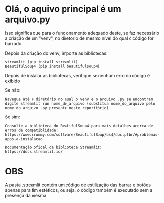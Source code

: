 # Olá, o aquivo principal é um arquivo.py

Isso significa que para o funcionamento adequado deste, se faz necessário a criação de um "venv", no diretorio de mesmo nível do qual o código for baixado.

Depois da criação do venv, importe as bibliotecas:

    streamlit (pip install streamlit)
    BeautifulSoup4 (pip install beautifulsoup4)

 Depois de instalar as bibliotecas, verifique se nenhum erro no código é exibido

Se não:

    Navegue até o diretório no qual o venv e o arquivo .py se encontram
    digite streamlit run nome_do_arquivo (substitua nome_do_arquivo pelo nome do arquivo .py presente neste reporitório)

Se sim:

    Consulte a biblioteca do BeatifulSoup4 para mais detalhes acerca de erros de compatiblidade: https://www.crummy.com/software/BeautifulSoup/bs4/doc.ptbr/#problemas-apos-a-instalacao

    Documentação ofical da biblioteca Streamlit: https://docs.streamlit.io/ 

# OBS
A pasta .streamlit contém um código de estilização das barras e botões apenas para fim estéticos, ou seja, o código também é executado sem a presença da mesma

